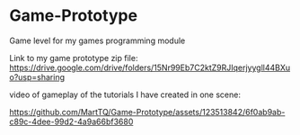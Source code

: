 # Game-Prototype
Game level for my games programming module

Link to my game prototype zip file: https://drive.google.com/drive/folders/15Nr99Eb7C2ktZ9RJIqerjyygll44BXuo?usp=sharing

video of gameplay of the tutorials I have created in one scene:

https://github.com/MartTQ/Game-Prototype/assets/123513842/6f0ab9ab-c89c-4dee-99d2-4a9a66bf3680

